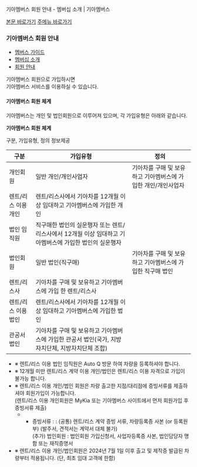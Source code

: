 기아멤버스 회원 안내 - 멤버십 소개 | 기아멤버스










 



[본문 바로가기](#content)
[주메뉴 바로가기](#gnb)

### 기아멤버스 회원 안내

* [멤버스 가이드](https://members.kia.com/kr/view/qmgd/qmgd_memberInfo.do)
* [멤버십 소개](https://members.kia.com/kr/view/qmgd/qmgd_memberInfo.do)
* [회원 안내](https://members.kia.com/kr/view/qmgd/qmgd_memberInfo.do)

기아멤버스 회원으로 가입하시면   
기아멤버스 서비스를 이용하실 수 있습니다.

#### 기아멤버스 회원 체계

기아멤버스는 개인 및 법인회원으로 이루어져 있으며, 각 가입유형은 아래와 같습니다.

**기아멤버스 회원 체계**

구분, 가입유형, 정의 정보제공





| **구분** | **가입유형** | **정의** |
| --- | --- | --- |
| 개인회원 | 일반 개인/개인사업자 | 기아차를 구매 및 보유하고 기아멤버스에 가입한 개인/개인사업자 |
| 렌트/리스 이용 개인 | 렌트/리스사에서 기아차를 12개월 이상 임대하고 기아멤버스에 가입한 개인 |
| 법인 임직원 | 직구매한 법인의 실운행자 또는 렌트/리스사에서 12개월 이상 임대하고 기아멤버스에 가입한 법인의 실운행자 |
| 법인회원 | 일반 법인(직구매) | 기아차를 구매 및 보유하고 기아멤버스에 가입한 직구매 법인 |
| 렌트/리스사 | 기아차를 구매 및 보유하고 기아멤버스에 가입 한 렌트/리스사 |
| 렌트/리스 이용 법인 | 렌트/리스사에서 기아차를 12개월 이상 임대하고 기아멤버스에 가입한 법인 |
| 관공서 법인 | 기아차를 구매 및 보유하고 기아멤버스에 가입한 관공서 법인(국가, 지방자치단체, 지방자치단체 조합) |

* ※ 렌트/리스 이용 법인 임직원은 Auto Q 방문 하여 차량을 등록하셔야 합니다.
* ※ 12개월 미만 렌트/리스 계약 이용 개인/법인은 렌트/리스 이용 자격으로 가입이 불가능 합니다.
* ※ 렌트/리스 이용 개인/법인 회원은 차량 출고한 지점/대리점에 증빙서류를 제출하셔야 회원가입이 가능합니다.  
  (렌트/리스 이용 개인회원은 MyKia 또는 기아멤버스 사이트에서 먼저 회원가입 후 증빙서류 제출)
  + - 증빙서류 :
    :   (공통) 렌트/리스 계약 증빙 서류, 차량등록증 사본 (or 등록원부) (발주서, 견적서는 계약서 대체 불가)   
        (추가) 법인회원 : 법인회원 가입신청서, 사업자등록증 사본, 법인담당자 명함 또는 재직증명서
* ※ 렌트/리스 이용 개인/법인회원은 2024년 7월 1일 이후 출고 및 제작증 발급된 차량부터 적용됩니다. (단, 최초 임대 고객에 한함)